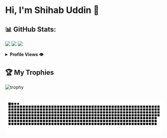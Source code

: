 
# Hi, I'm  Shihab Uddin 👋


## 📊 GitHub Stats:

![](https://github-readme-stats.vercel.app/api?username=shihab-uddin-shakil&theme=vue&hide_border=true&include_all_commits=false&count_private=false)
![](https://github-readme-streak-stats.herokuapp.com/?user=shihab-uddin-shakil&theme=vue&hide_border=true)
![](https://github-readme-stats.vercel.app/api/top-langs/?username=shihab-uddin-shakil&theme=vue&hide_border=true&include_all_commits=false&count_private=false&layout=compact)
<details>
  <summary><b> Profile Views 👁️</b></summary>
  <br>
  <img src="https://komarev.com/ghpvc/?username=shihab-uddin-shakil&label=PROFILE+VIEWS&style=for-the-badge&color=brightgreen">
</details>

## 🏆 My Trophies <br > 
  
  ![trophy](https://github-profile-trophy.vercel.app/?username=shihab-uddin-shakil&theme=juicyfresh&no-frame=true&row=1&&margin-w=20&no-bg=true)
  <br ><br >




<img src="https://raw.githubusercontent.com/shihab-uddin-shakil/shihab-uddin-shakil/output/snake.svg" alt="Snake animation" />

###


<!-- Security scan triggered at 2025-09-01 23:11:16 -->

<!-- Security scan triggered at 2025-09-07 01:47:51 -->

<!-- Security scan triggered at 2025-09-09 05:23:38 -->

<!-- Security scan triggered at 2025-09-28 15:26:38 -->
